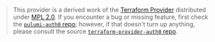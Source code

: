 > This provider is a derived work of the [Terraform Provider](https://github.com/terraform-providers/terraform-provider-auth0)
> distributed under [MPL 2.0](https://www.mozilla.org/en-US/MPL/2.0/). If you encounter a bug or missing feature,
> first check the [`pulumi-auth0` repo](/issues); however, if that doesn't turn up anything,
> please consult the source [`terraform-provider-auth0` repo](https://github.com/terraform-providers/terraform-provider-auth0/issues).
